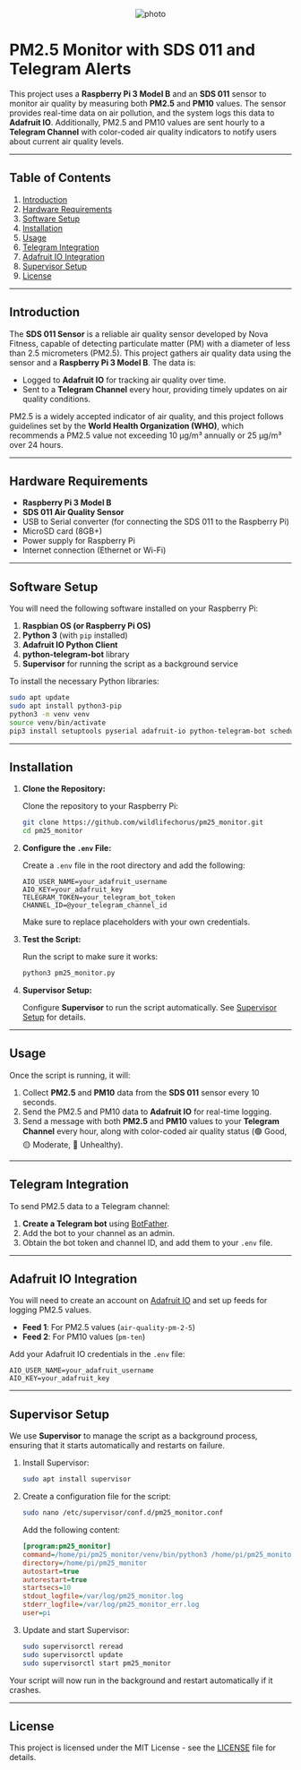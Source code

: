 <p align="center">
  <img src="https://github.com/user-attachments/assets/f6449bcc-4c10-4d97-9ecb-404aa252bd0b" alt="photo">
</p>

# PM2.5 Monitor with SDS 011 and Telegram Alerts

This project uses a **Raspberry Pi 3 Model B** and an **SDS 011** sensor to monitor air quality by measuring both **PM2.5** and **PM10** values. The sensor provides real-time data on air pollution, and the system logs this data to **Adafruit IO**. Additionally, PM2.5 and PM10 values are sent hourly to a **Telegram Channel** with color-coded air quality indicators to notify users about current air quality levels.

---

## Table of Contents

1. [Introduction](#introduction)
2. [Hardware Requirements](#hardware-requirements)
3. [Software Setup](#software-setup)
4. [Installation](#installation)
5. [Usage](#usage)
6. [Telegram Integration](#telegram-integration)
7. [Adafruit IO Integration](#adafruit-io-integration)
8. [Supervisor Setup](#supervisor-setup)
9. [License](#license)

---

## Introduction

The **SDS 011 Sensor** is a reliable air quality sensor developed by Nova Fitness, capable of detecting particulate matter (PM) with a diameter of less than 2.5 micrometers (PM2.5). This project gathers air quality data using the sensor and a **Raspberry Pi 3 Model B**. The data is:

- Logged to **Adafruit IO** for tracking air quality over time.
- Sent to a **Telegram Channel** every hour, providing timely updates on air quality conditions.

PM2.5 is a widely accepted indicator of air quality, and this project follows guidelines set by the **World Health Organization (WHO)**, which recommends a PM2.5 value not exceeding 10 μg/m³ annually or 25 μg/m³ over 24 hours.

---

## Hardware Requirements

- **Raspberry Pi 3 Model B**
- **SDS 011 Air Quality Sensor**
- USB to Serial converter (for connecting the SDS 011 to the Raspberry Pi)
- MicroSD card (8GB+)
- Power supply for Raspberry Pi
- Internet connection (Ethernet or Wi-Fi)

---

## Software Setup

You will need the following software installed on your Raspberry Pi:

1. **Raspbian OS (or Raspberry Pi OS)**
2. **Python 3** (with `pip` installed)
3. **Adafruit IO Python Client**
4. **python-telegram-bot** library
5. **Supervisor** for running the script as a background service

To install the necessary Python libraries:

```bash
sudo apt update
sudo apt install python3-pip
python3 -m venv venv
source venv/bin/activate
pip3 install setuptools pyserial adafruit-io python-telegram-bot schedule python-dotenv
```

---

## Installation

1. **Clone the Repository:**

   Clone the repository to your Raspberry Pi:

   ```bash
   git clone https://github.com/wildlifechorus/pm25_monitor.git
   cd pm25_monitor
   ```

2. **Configure the `.env` File:**

   Create a `.env` file in the root directory and add the following:

   ```env
   AIO_USER_NAME=your_adafruit_username
   AIO_KEY=your_adafruit_key
   TELEGRAM_TOKEN=your_telegram_bot_token
   CHANNEL_ID=@your_telegram_channel_id
   ```

   Make sure to replace placeholders with your own credentials.

3. **Test the Script:**

   Run the script to make sure it works:

   ```bash
   python3 pm25_monitor.py
   ```

4. **Supervisor Setup:**

   Configure **Supervisor** to run the script automatically. See [Supervisor Setup](#supervisor-setup) for details.

---

## Usage

Once the script is running, it will:

1. Collect **PM2.5** and **PM10** data from the **SDS 011** sensor every 10 seconds.
2. Send the PM2.5 and PM10 data to **Adafruit IO** for real-time logging.
3. Send a message with both **PM2.5** and **PM10** values to your **Telegram Channel** every hour, along with color-coded air quality status (🟢 Good, 🟡 Moderate, 🔴 Unhealthy).

---

## Telegram Integration

To send PM2.5 data to a Telegram channel:

1. **Create a Telegram bot** using [BotFather](https://t.me/botfather).
2. Add the bot to your channel as an admin.
3. Obtain the bot token and channel ID, and add them to your `.env` file.

---

## Adafruit IO Integration

You will need to create an account on [Adafruit IO](https://io.adafruit.com/) and set up feeds for logging PM2.5 values.

- **Feed 1**: For PM2.5 values (`air-quality-pm-2-5`)
- **Feed 2**: For PM10 values (`pm-ten`)

Add your Adafruit IO credentials in the `.env` file:

```env
AIO_USER_NAME=your_adafruit_username
AIO_KEY=your_adafruit_key
```

---

## Supervisor Setup

We use **Supervisor** to manage the script as a background process, ensuring that it starts automatically and restarts on failure.

1. Install Supervisor:

   ```bash
   sudo apt install supervisor
   ```

2. Create a configuration file for the script:

   ```bash
   sudo nano /etc/supervisor/conf.d/pm25_monitor.conf
   ```

   Add the following content:

   ```ini
   [program:pm25_monitor]
   command=/home/pi/pm25_monitor/venv/bin/python3 /home/pi/pm25_monitor/pm25_monitor.py
   directory=/home/pi/pm25_monitor
   autostart=true
   autorestart=true
   startsecs=10
   stdout_logfile=/var/log/pm25_monitor.log
   stderr_logfile=/var/log/pm25_monitor_err.log
   user=pi
   ```

3. Update and start Supervisor:

   ```bash
   sudo supervisorctl reread
   sudo supervisorctl update
   sudo supervisorctl start pm25_monitor
   ```

Your script will now run in the background and restart automatically if it crashes.

---

## License

This project is licensed under the MIT License - see the [LICENSE](LICENSE) file for details.
